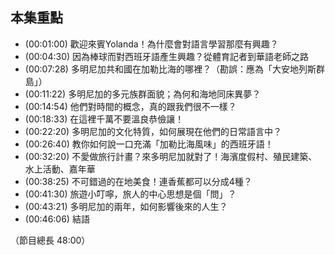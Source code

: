---
---


## 本集重點

* (00:01:00) 歡迎來賓Yolanda！為什麼會對語言學習那麼有興趣？
* (00:04:30) 因為棒球而對西班牙語產生興趣？從體育記者到華語老師之路
* (00:07:28) 多明尼加共和國在加勒比海的哪裡？（勘誤：應為「大安地列斯群島」）
* (00:11:22) 多明尼加的多元族群面貌；為何和海地同床異夢？
* (00:14:54) 他們對時間的概念，真的跟我們很不一樣？
* (00:18:33) 在這裡千萬不要溫良恭儉讓！
* (00:22:20) 多明尼加的文化特質，如何展現在他們的日常語言中？
* (00:26:40) 教你如何說一口充滿「加勒比海風味」的西班牙語！
* (00:32:20) 不愛做旅行計畫？來多明尼加就對了！海濱度假村、殖民建築、水上活動、嘉年華
* (00:38:25) 不可錯過的在地美食！連香蕉都可以分成4種？
* (00:41:30) 旅遊小叮嚀，旅人的中心思想是個「問」？
* (00:43:21) 多明尼加的兩年，如何影響後來的人生？
* (00:46:06) 結語

（節目總長 48:00）
